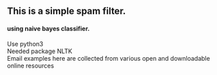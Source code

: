## This is a simple spam filter.
#### using naive bayes classifier.   
Use python3   
Needed package NLTK   
Email examples here are collected from various open and downloadable online resources   
